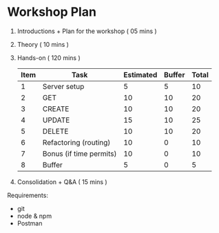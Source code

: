# Workshop Plan

1. Introductions + Plan for the workshop                ( 05 mins )
1. Theory                                               ( 10 mins )
1. Hands-on                                             ( 120 mins )

    |Item |Task                    | Estimated | Buffer | Total | 
    |-----|------------------------|-----------|--------|-------|
    |  1  |Server setup            |5          |5       |10     |
    |  2  |GET                     |10         |10      |20     |
    |  3  |CREATE                  |10         |10      |20     |
    |  4  |UPDATE                  |15         |10      |25     |
    |  5  |DELETE                  |10         |10      |20     |
    |  6  |Refactoring (routing)   |10         |0       |10     |
    |  7  |Bonus (if time permits) |10         |0       |10     |
    |  8  |Buffer                  |5          |0       |5      |

1. Consolidation + Q&A                                  ( 15 mins )

Requirements:
* git
* node & npm
* Postman
    